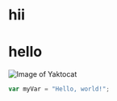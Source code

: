# hii
# hello
![Image of Yaktocat](https://octodex.github.com/images/yaktocat.png)
``` javascript
var myVar = "Hello, world!";
```

